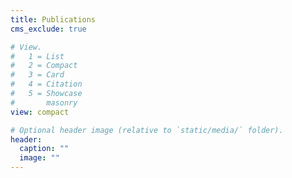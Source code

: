 ```yaml
---
title: Publications
cms_exclude: true

# View.
#   1 = List
#   2 = Compact
#   3 = Card
#   4 = Citation
#   5 = Showcase
#       masonry
view: compact

# Optional header image (relative to `static/media/` folder).
header:
  caption: ""
  image: ""
---
```

